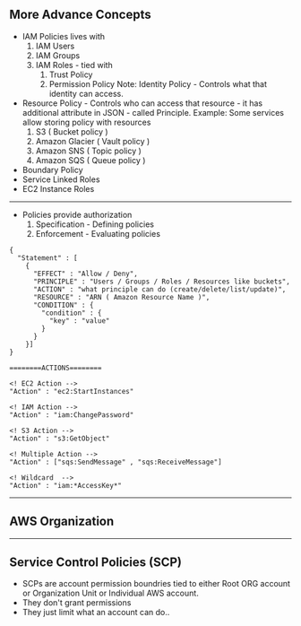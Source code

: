 ## More Advance Concepts

* IAM Policies lives with
  1. IAM Users
  2. IAM Groups
  3. IAM Roles - tied with
      1. Trust Policy
      2. Permission Policy
  Note: Identity Policy - Controls what that identity can access.
* Resource Policy - Controls who can access that resource - it has additional attribute in JSON - called Principle.
  Example: Some services allow storing policy with resources
    1. S3 ( Bucket policy )
    2. Amazon Glacier ( Vault policy )
    3. Amazon SNS ( Topic policy )
    4. Amazon SQS ( Queue policy )
* Boundary Policy
* Service Linked Roles
* EC2 Instance Roles

---
* Policies provide authorization
  1. Specification - Defining policies
  2. Enforcement - Evaluating policies


```
{
  "Statement" : [
    {
      "EFFECT" : "Allow / Deny",
      "PRINCIPLE" : "Users / Groups / Roles / Resources like buckets",
      "ACTION" : "what principle can do (create/delete/list/update)",
      "RESOURCE" : "ARN ( Amazon Resource Name )",
      "CONDITION" : {
        "condition" : {
          "key" : "value"
        }
      }
    }]
}
```

```
========ACTIONS========

<! EC2 Action -->
"Action" : "ec2:StartInstances"

<! IAM Action -->
"Action" : "iam:ChangePassword"

<! S3 Action -->
"Action" : "s3:GetObject"

<! Multiple Action -->
"Action" : ["sqs:SendMessage" , "sqs:ReceiveMessage"]

<! Wildcard  -->
"Action" : "iam:*AccessKey*"

```
___
## AWS Organization

---
## Service Control Policies (SCP)

* SCPs are account permission boundries tied to either Root ORG account or Organization Unit or Individual AWS account.
* They don't grant permissions
* They just limit what an account can do..
